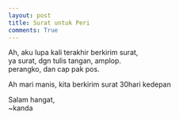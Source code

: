 ```yaml
---
layout: post
title: Surat untuk Peri
comments: True
---
```


Ah, aku lupa kali terakhir berkirim surat,  
ya surat, dgn tulis tangan, amplop.  
perangko, dan cap pak pos.

Ah mari manis, kita berkirim surat 30hari kedepan

Salam hangat,  
~kanda